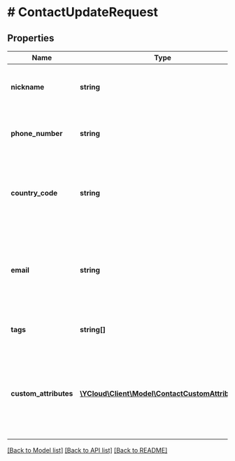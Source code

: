 # # ContactUpdateRequest

## Properties

Name | Type | Description | Notes
------------ | ------------- | ------------- | -------------
**nickname** | **string** | Contact&#39;s nickname. Maximum length: 250 characters. | [optional]
**phone_number** | **string** | Unique Phone number in [E.164](https://en.wikipedia.org/wiki/E.164) format. | [optional]
**country_code** | **string** | Two-letter country abbreviation. See [ISO 3166-1 alpha-2 country code](https://en.wikipedia.org/wiki/ISO_3166-1_alpha-2). | [optional]
**email** | **string** | The contact&#39;s email address. If present, the email address must be unique. | [optional]
**tags** | **string[]** | Contact&#39;s tags. Maximum items: 50. | [optional]
**custom_attributes** | [**\YCloud\Client\Model\ContactCustomAttribute[]**](ContactCustomAttribute.md) | Contact&#39;s custom attributes. If present (i.e., not &#x60;null&#x60;), all previous attributes of this contact will be replaced. | [optional]

[[Back to Model list]](../../README.md#models) [[Back to API list]](../../README.md#endpoints) [[Back to README]](../../README.md)
